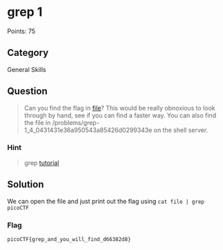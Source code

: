 # grep 1
Points: 75

## Category
General Skills

## Question
>Can you find the flag in [file](files/file)? This would be really obnoxious to look through by hand, see if you can find a faster way. You can also find the file in /problems/grep-1_4_0431431e36a950543a85426d0299343e on the shell server.

### Hint
>grep [tutorial](https://ryanstutorials.net/linuxtutorial/grep.php)

## Solution
We can open the file and just print out the flag using `cat file | grep picoCTF`

### Flag
`picoCTF{grep_and_you_will_find_d66382d8}`